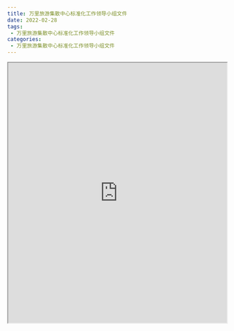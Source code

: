 ```yaml
---
title: 万里旅游集散中心标准化工作领导小组文件
date: 2022-02-28
tags:
 - 万里旅游集散中心标准化工作领导小组文件
categories:
 - 万里旅游集散中心标准化工作领导小组文件
---
```




<iframe src="https://wanli.yourtools.icu/pdf/web/viewer.html?file=https://vkceyugu.cdn.bspapp.com/VKCEYUGU-f2824a45-8901-4778-8647-e91230414af7/aeb6fea1-64b1-478e-b614-c01cfb03356f.pdf" width="100%" height="600px"></iframe>
